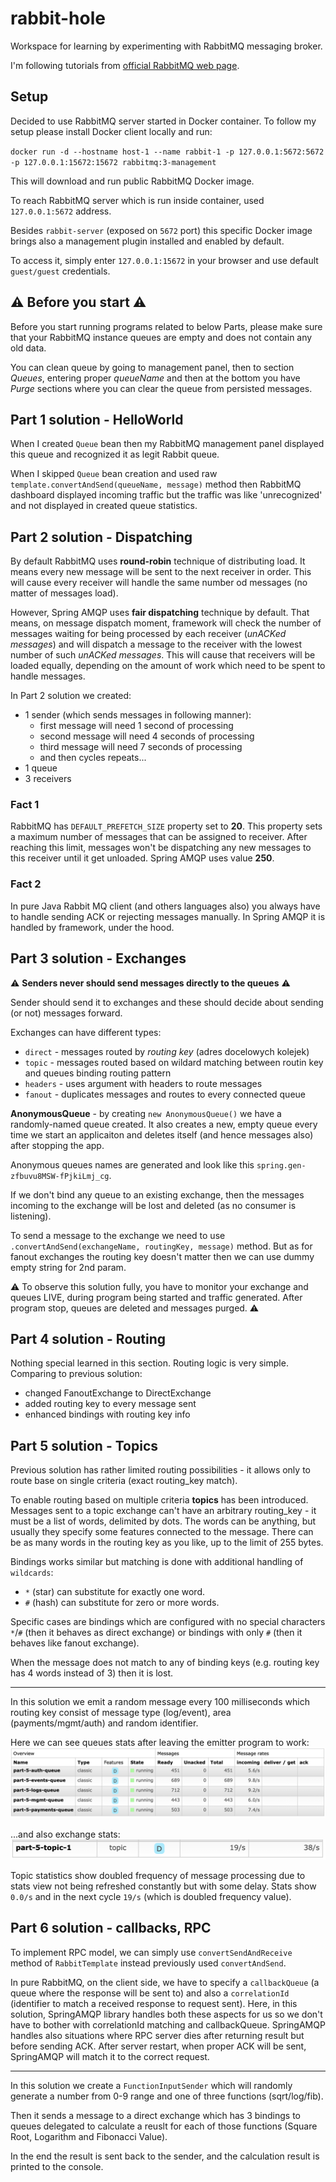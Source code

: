 # rabbit-hole
Workspace for learning by experimenting with RabbitMQ messaging broker.

I'm following tutorials from [official RabbitMQ web page](https://www.rabbitmq.com/tutorials/tutorial-one-spring-amqp.html).

## Setup
Decided to use RabbitMQ server started in Docker container.
To follow my setup please install Docker client locally and run:

`docker run -d --hostname host-1 --name rabbit-1 -p 127.0.0.1:5672:5672 -p 127.0.0.1:15672:15672 rabbitmq:3-management`

This will download and run public RabbitMQ Docker image.

To reach RabbitMQ server which is run inside container, used `127.0.0.1:5672` address.

Besides `rabbit-server` (exposed on `5672` port) this specific Docker image brings also a management plugin installed and enabled by default.

To access it, simply enter `127.0.0.1:15672` in your browser and use default `guest/guest` credentials.

## :warning: Before you start :warning:

Before you start running programs related to below Parts, please make sure that your RabbitMQ instance queues are empty and does not contain any old data.

You can clean queue by going to management panel, then to section *Queues*, entering proper *queueName* and then at the bottom you have *Purge* sections where you can clear the queue from persisted messages.

## Part 1 solution - HelloWorld

When I created `Queue` bean then my RabbitMQ management panel displayed this queue and recognized it as legit Rabbit queue.

When I skipped `Queue` bean creation and used raw `template.convertAndSend(queueName, message)` method then RabbitMQ dashboard displayed incoming traffic but the traffic was like 'unrecognized' and not displayed in created queue statistics.

## Part 2 solution - Dispatching

By default RabbitMQ uses **round-robin** technique of distributing load. It means every new message will be sent to the next receiver in order.
This will cause every receiver will handle the same number od messages (no matter of messages load).

However, Spring AMQP uses **fair dispatching** technique by default.
That means, on message dispatch moment, framework will check the number of messages waiting for being processed by each receiver (*unACKed messages*) and will dispatch a message to the receiver with the lowest number of such *unACKed messages*.
This will cause that receivers will be loaded equally, depending on the amount of work which need to be spent to handle messages. 

In Part 2 solution we created:
* 1 sender (which sends messages in following manner):
  * first message will need 1 second of processing
  * second message will need 4 seconds of processing
  * third message will need 7 seconds of processing
  * and then cycles repeats...
* 1 queue
* 3 receivers

### Fact 1
RabbitMQ has `DEFAULT_PREFETCH_SIZE` property set to **20**. This property sets a maximum number of messages that can be assigned to receiver. 
After reaching this limit, messages won't be dispatching any new messages to this receiver until it get unloaded.
Spring AMQP uses value **250**.

### Fact 2

In pure Java Rabbit MQ client (and others languages also) you always have to handle sending ACK or rejecting messages manually.
In Spring AMQP it is handled by framework, under the hood.

## Part 3 solution - Exchanges

:warning: **Senders never should send messages directly to the queues** :warning:

Sender should send it to exchanges and these should decide about sending (or not) messages forward.

Exchanges can have different types: 
- `direct` - messages routed by *routing key* (adres docelowych kolejek)
- `topic` - messages routed based on wildard matching between routin key and queues binding routing pattern
- `headers` - uses argument with headers to route messages
- `fanout` - duplicates messages and routes to every connected queue

**AnonymousQueue** - by creating `new AnonymousQueue()` we have a randomly-named queue created. It also creates a new, empty queue every time we start an applicaiton and deletes itself (and hence messages also) after stopping the app.

Anonymous queues names are generated and look like this `spring.gen-zfbuvu8MSW-fPjkiLmj_cg`.

If we don't bind any queue to an existing exchange, then the messages incoming to the exchange will be lost and deleted (as no consumer is listening).

To send a message to the exchange we need to use `.convertAndSend(exchangeName, routingKey, message)` method. But as for fanout exchanges the routing key doesn't matter then we can use dummy empty string for 2nd param.

:warning: To observe this solution fully, you have to monitor your exchange and queues LIVE, during program being started and traffic generated. After program stop, queues are deleted and messages purged. :warning:

## Part 4 solution - Routing

Nothing special learned in this section. Routing logic is very simple. Comparing to previous solution:
- changed FanoutExchange to DirectExchange
- added routing key to every message sent
- enhanced bindings with routing key info

## Part 5 solution - Topics

Previous solution has rather limited routing possibilities - it allows only to route base on single criteria (exact routing_key match).

To enable routing based on multiple criteria **topics** has been introduced. 
Messages sent to a topic exchange can't have an arbitrary routing_key - it must be a list of words, delimited by dots. 
The words can be anything, but usually they specify some features connected to the message. There can be as many words in the routing key as you like, up to the limit of 255 bytes.

Bindings works similar but matching is done with additional handling of `wildcards`:
- `*` (star) can substitute for exactly one word.
- `#` (hash) can substitute for zero or more words.

Specific cases are bindings which are configured with no special characters `*`/`#` (then it behaves as direct exchange) or bindings with only `#` (then it behaves like fanout exchange).

When the message does not match to any of binding keys (e.g. routing key has 4 words instead of 3) then it is lost.

****

In this solution we emit a random message every 100 milliseconds which routing key consist of message type (log/event), area (payments/mgmt/auth) and random identifier.

Here we can see queues stats after leaving the emitter program to work:
![Queues stats](src/main/resources/queues.png)

...and also exchange stats:
![Queues stats](src/main/resources/exchange.png)

Topic statistics show doubled frequency of message processing due to stats view not being refreshed constantly but with some delay.
Stats show `0.0/s` and in the next cycle `19/s` (which is doubled frequency value).

## Part 6 solution - callbacks, RPC

To implement RPC model, we can simply use `convertSendAndReceive` method of `RabbitTemplate` instead previously used `convertAndSend`.

In pure RabbitMQ, on the client side, we have to specify a `callbackQueue` (a queue where the response will be sent to) and also a `correlationId` (identifier to match a received response to request sent). 
Here, in this solution, SpringAMQP library handles both these aspects for us so we don't have to bother with correlationId matching and callbackQueue.
SpringAMQP handles also situations where RPC server dies after returning result but before sending ACK. After server restart, when proper ACK will be sent, SpringAMQP will match it to the correct request.

****

In this solution we create a `FunctionInputSender` which will randomly generate a number from 0-9 range and one of three functions (sqrt/log/fib).

Then it sends a message to a direct exchange which has 3 bindings to queues delegated to calculate a reuslt for each of those functions (Square Root, Logarithm and Fibonacci Value).

In the end the result is sent back to the sender, and the calculation result is printed to the console.